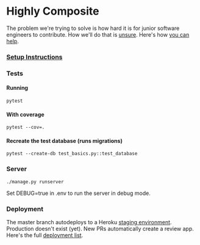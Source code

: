 # Highly Composite
The problem we're trying to solve is how hard it is for junior software engineers to contribute. How we'll do that is [unsure](https://github.com/highlycomposite/highlycomposite/wiki/Roadmap). Here's how [you can help](https://github.com/highlycomposite/highlycomposite/blob/master/CONTRIBUTING.md).

### [Setup Instructions](/SETUP.md) 

### Tests
#### Running  

    pytest
    
#### With coverage

    pytest --cov=.
    
#### Recreate the test database (runs migrations)

    pytest --create-db test_basics.py::test_database

### Server
    
    ./manage.py runserver

Set DEBUG=true in .env to run the server in debug mode.

### Deployment
The master branch autodeploys to a Heroku [staging environment](https://highly-composite-staging.herokuapp.com/). Production doesn't exist (yet). New PRs automatically create a review app. Here's the full [deployment list](https://github.com/highlycomposite/highlycomposite/deployments).

